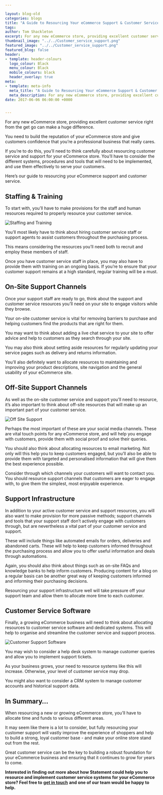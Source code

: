 ```yaml
--- 

layout: blog-old
categories: blogs
title: "A Guide to Resourcing Your eCommerce Support & Customer Service"
tags:
author: Tom Shackleton
excerpt: For any new eCommerce store, providing excellent customer service right from the get go can make a huge difference. You need to build the reputation of your eCommerce store and give customers confidence that you’re a professional business that really cares.
thumbnail_image: "../../Customer_service_support.png"
featured_image: "../../Customer_service_support.png"
featured_blog: false
header:
- template: header-colours
  logo_colour: Black
  menu_colour: Black
  mobile_colours: black
  header_overlay: true
meta:
- template: meta-info
  meta_title: "A Guide to Resourcing Your eCommerce Support & Customer Service"
  meta_description: For any new eCommerce store, providing excellent customer service right from the get go can make a huge difference. You need to build the reputation of your eCommerce store and give customers confidence that you’re a professional business that really cares.
date: 2017-06-06 06:00:00 +0000


--- 
```

For any new eCommerce store, providing excellent customer service right from the get go can make a huge difference.

You need to build the reputation of your eCommerce store and give customers confidence that you’re a professional business that really cares.

If you’re to do this, you’ll need to think carefully about resourcing customer service and support for your eCommerce store. You’ll have to consider the different systems, procedures and tools that will need to be implemented, and use them effectively to serve your customers.

Here’s our guide to resourcing your eCommerce support and customer service.

  

Staffing & Training
-------------------

To start with, you’ll have to make provisions for the staff and human resources required to properly resource your customer service.

![Staffing and Training](../../Staffing__and__Training.jpg)

You’ll most likely have to think about hiring customer service staff or support agents to assist customers throughout the purchasing process.

This means considering the resources you’ll need both to recruit and employ these members of staff.

Once you have customer service staff in place, you may also have to provide them with training on an ongoing basis. If you’re to ensure that your customer support remains at a high standard, regular training will be a must.

  

On-Site Support Channels
------------------------

Once your support staff are ready to go, think about the support and customer service resources you’ll need on your site to engage visitors while they browse.

Your on-site customer service is vital for removing barriers to purchase and helping customers find the products that are right for them.

You may want to think about adding a live chat service to your site to offer advice and help to customers as they search through your site.

You may also think about setting aside resources for regularly updating your service pages such as delivery and returns information.

You’ll also definitely want to allocate resources to maintaining and improving your product descriptions, site navigation and the general usability of your eCommerce site.

  

Off-Site Support Channels
-------------------------

As well as the on-site customer service and support you’ll need to resource, it’s also important to think about off-site resources that will make up an important part of your customer service.

![Off Site Support](../../Off_site_support.jpg)

Perhaps the most important of these are your social media channels. These are vital touch points for any eCommerce store, and will help you engage with customers, provide them with social proof and solve their queries.

You should also think about allocating resources to email marketing. Not only will this help you to keep customers engaged, but you’ll also be able to provide them with targeted and personalised information that will give them the best experience possible.

Consider through which channels your customers will want to contact you. You should resource support channels that customers are eager to engage with, to give them the simplest, most enjoyable experience.

  

Support Infrastructure
----------------------

In addition to your active customer service and support resources, you will also want to make provision for more passive methods; support channels and tools that your support staff don’t actively engage with customers through, but are nevertheless a vital part of your customer service and support.

These will include things like automated emails for orders, deliveries and abandoned carts. These will help to keep customers informed throughout the purchasing process and allow you to offer useful information and deals through automations.

Again, you should also think about things such as on-site FAQs and knowledge banks to help inform customers. Producing content for a blog on a regular basis can be another great way of keeping customers informed and informing their purchasing decisions.

Resourcing your support infrastructure well will take pressure off your support team and allow them to allocate more time to each customer.

  

Customer Service Software
-------------------------

Finally, a growing eCommerce business will need to think about allocating resources to customer service software and dedicated systems. This will help to organise and streamline the customer service and support process.

![Customer Support Software](../../Customer_service_software(1).jpg)

You may wish to consider a help desk system to manage customer queries and allow you to implement support tickets.

As your business grows, your need to resource systems like this will increase. Otherwise, your level of customer service may drop.

You might also want to consider a CRM system to manage customer accounts and historical support data.

  

In Summary…
-----------

When resourcing a new or growing eCommerce store, you’ll have to allocate time and funds to various different areas.

It may seem like there is a lot to consider, but fully resourcing your customer support will vastly improve the experience of shoppers and help to build a strong, loyal customer base - and make your online store stand out from the rest.

Great customer service can be the key to building a robust foundation for your eCommerce business and ensuring that it continues to grow for years to come.

**Interested in finding out more about how Statement could help you to resource and implement customer service systems for your eCommerce store? Feel free to** [**get in touch**](https://www.statementagency.com/contact-us) **and one of our team would be happy to help.**